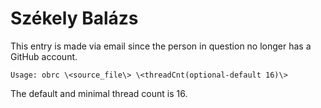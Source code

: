 # Székely Balázs

This entry is made via email since the person in question no longer has a GitHub account.
```
Usage: obrc \<source_file\> \<threadCnt(optional-default 16)\>
```
The default and minimal thread count is 16.
